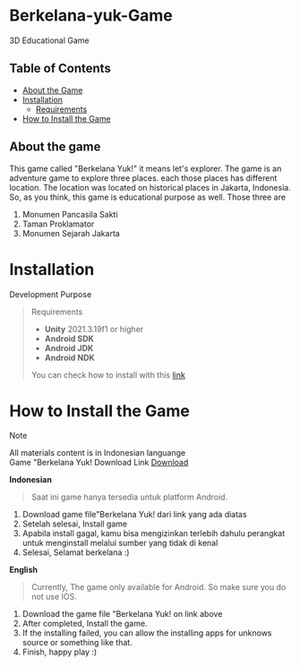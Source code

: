 # Berkelana-yuk-Game
3D Educational Game 

## Table of Contents

- [About the Game](#about-the-game)
- [Installation](#installation)
  - [Requirements](#requirements)
- [How to Install the Game](#how-to-install-the-game)

## About the game
This game called "Berkelana Yuk!" it means let's explorer. The game is an adventure game to explore three places. each those places has different location. The location was located on historical places in Jakarta, Indonesia. So, as you think, this game is educational purpose as well. Those three are <br>

1. Monumen Pancasila Sakti
2. Taman Proklamator
3. Monumen Sejarah Jakarta

# Installation
Development Purpose
> Requirements
>- **Unity** 2021.3.19f1 or higher
>- **Android SDK**  
>- **Android JDK**
>- **Android NDK** <br>
>
>You can check how to install with this [link](https://docs.unity3d.com/2023.1/Documentation/Manual/android-sdksetup.html)

# How to Install the Game

> [!NOTE]
>
> All materials content is in Indonesian languange <br>
> Game "Berkelana Yuk! Download Link [Download](https://docs.unity3d.com/2023.1/Documentation/Manual/android-sdksetup.html)

**Indonesian** 
>Saat ini game hanya tersedia untuk platform Android.


1. Download game file"Berkelana Yuk! dari link yang ada diatas
2. Setelah selesai, Install game 
3. Apabila install gagal, kamu bisa mengizinkan terlebih dahulu perangkat untuk menginstall melalui sumber yang tidak di kenal
4. Selesai, Selamat berkelana :)

**English**
>Currently, The game only available for Android. So make sure you do not use IOS.

1. Download the game file "Berkelana Yuk! on link above
2. After completed, Install the game.
3. If the installing failed, you can  allow the installing apps for unknows source or something like that.
5. Finish, happy play :)

